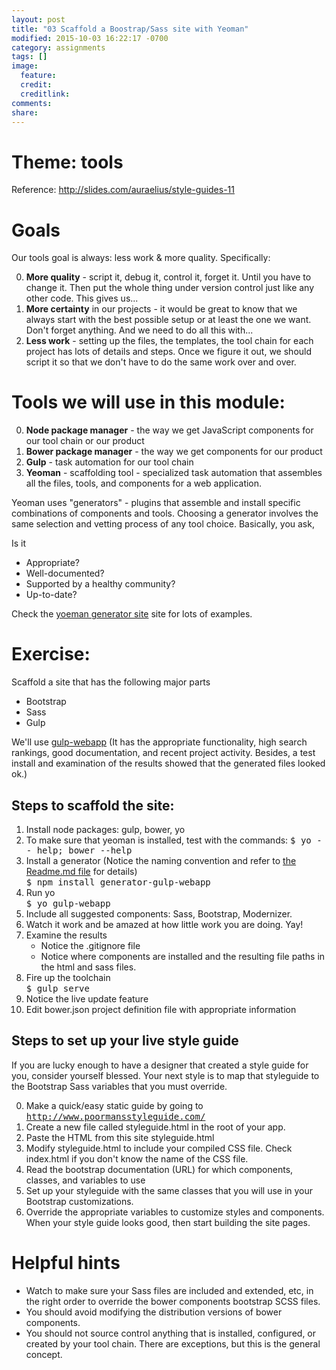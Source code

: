 ```yaml
---
layout: post
title: "03 Scaffold a Boostrap/Sass site with Yeoman"
modified: 2015-10-03 16:22:17 -0700
category: assignments
tags: []
image:
  feature:
  credit:
  creditlink:
comments:
share:
---
```

# Theme: tools

Reference: http://slides.com/auraelius/style-guides-11

# Goals

Our tools goal is always: less work & more quality. Specifically:

0. **More quality** - script it, debug it, control it, forget it. Until you have to change it. Then put the whole thing under version control just like any other code. This gives us...
0. **More certainty** in our projects - it would be great to know that we always start with the best possible setup or at least the one we want. Don't forget anything. And we need to do all this with...
0. **Less work** - setting up the files, the templates, the tool chain for each project has lots of details and steps. Once we figure it out, we should script it so that we don't have to do the same work over and over.

# Tools we will use in this module:

0. **Node package manager** - the way we get JavaScript components for our tool chain or our product
0. **Bower package manager** - the way we get components for our product
0. **Gulp** - task automation for our tool chain
0. **Yeoman** - scaffolding tool - specialized task automation that assembles all the files, tools, and components for a web application.

Yeoman uses "generators" - plugins that assemble and install specific combinations of components and tools. Choosing a generator involves the same selection and vetting process of any tool choice. Basically, you ask,

Is it

* Appropriate?
* Well-documented?
* Supported by a healthy community?
* Up-to-date?

Check the [yoeman generator site](http://yeoman.io/generators/) site for lots of examples.

# Exercise:

Scaffold a site that has the following major parts

- Bootstrap
- Sass
- Gulp

We'll use [gulp-webapp](https://github.com/yeoman/generator-gulp-webapp#readme) (It has the appropriate functionality, high search rankings, good documentation, and recent project activity. Besides, a test install and examination of the results showed that the generated files looked ok.)

## Steps to scaffold the site:

1. Install node packages: gulp, bower, yo
2. To make sure that yeoman is installed, test with the commands: <kbd>$ yo -- help; bower --help</kbd>
3. Install a generator (Notice the naming convention and refer to [the Readme.md file](https://github.com/yeoman/generator-gulp-webapp#readme) for details)  
<kbd>$ npm install generator-gulp-webapp</kbd>
4. Run yo  
<kbd>$ yo gulp-webapp</kbd>
5. Include all suggested components: Sass, Bootstrap, Modernizer.
6. Watch it work and be amazed at how little work you are doing. Yay!
7. Examine the results
    * Notice the .gitignore file
    * Notice where components are installed and the resulting file paths in the html and sass files.
8. Fire up the toolchain  
<kbd>$ gulp serve</kbd>
9. Notice the live update feature
10. Edit bower.json project definition file with appropriate information

## Steps to set up your live style guide

If you are lucky enough to have a designer that created a style guide for you, consider yourself blessed. Your next style is to map that styleguide to the Bootstrap Sass variables that you must override.

0. Make a quick/easy static guide by going to  
<kbd>http://www.poormansstyleguide.com/</kbd>
0. Create a new file called <kdb>styleguide.html</kbd> in the root of your app.
0. Paste the HTML from this site <kdb>styleguide.html</kbd>
0. Modify <kdb>styleguide.html</kbd> to include your compiled CSS file. Check <kdb>index.html</kbd> if you don't know the name of the CSS file.
0. Read the bootstrap documentation (URL) for which components, classes, and variables to use
0. Set up your styleguide with the same classes that you will use in your Bootstrap customizations.
0. Override the appropriate variables to customize styles and components. When your style guide looks good, then start building the site pages.

# Helpful hints

* Watch to make sure your Sass files are included and extended, etc, in the right order to override the bower components bootstrap SCSS files.
* You should avoid modifying the distribution versions of bower components.
* You should not source control anything that is installed, configured, or created by your tool chain. There are exceptions, but this is the general concept.
